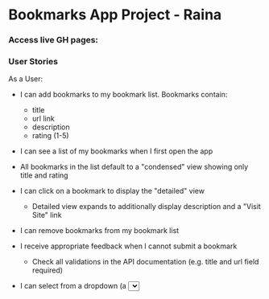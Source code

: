 # Bookmarks App Project - Raina 

### Access live GH pages:  

### User Stories
As a User:
- I can add bookmarks to my bookmark list. Bookmarks contain:
  - title
  - url link
  - description
  - rating (1-5)
  
- I can see a list of my bookmarks when I first open the app
 - All bookmarks in the list default to a "condensed" view showing only title and rating

- I can click on a bookmark to display the "detailed" view
  - Detailed view expands to additionally display description and a "Visit Site" link

- I can remove bookmarks from my bookmark list

- I receive appropriate feedback when I cannot submit a bookmark
  - Check all validations in the API documentation (e.g. title and url field required)

- I can select from a dropdown (a <select> element) a "minimum rating" to filter the list by all bookmarks rated at or above the chosen selection
